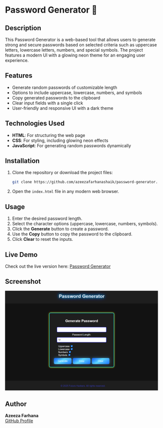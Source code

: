 # Password Generator 🔐  

## Description  
This Password Generator is a web-based tool that allows users to generate strong and secure passwords based on selected criteria such as uppercase letters, lowercase letters, numbers, and special symbols. The project features a modern UI with a glowing neon theme for an engaging user experience.  

## Features  
- Generate random passwords of customizable length  
- Options to include uppercase, lowercase, numbers, and symbols  
- Copy generated passwords to the clipboard  
- Clear input fields with a single click  
- User-friendly and responsive UI with a dark theme  

## Technologies Used  
- **HTML**: For structuring the web page  
- **CSS**: For styling, including glowing neon effects  
- **JavaScript**: For generating random passwords dynamically  

## Installation  
1. Clone the repository or download the project files:  
   ```bash
   git clone https://github.com/azeezafarhanashaik/password-generator.git
   ```  
2. Open the `index.html` file in any modern web browser.  

## Usage  
1. Enter the desired password length.  
2. Select the character options (uppercase, lowercase, numbers, symbols).  
3. Click the **Generate** button to create a password.  
4. Use the **Copy** button to copy the password to the clipboard.  
5. Click **Clear** to reset the inputs.  

## Live Demo  
Check out the live version here: [Password Generator](https://azeezafarhanashaik.github.io/password-generator/)  

## Screenshot  
![Password Generator](image.png)  
 
## Author  
**Azeeza Farhana**  
[GitHub Profile](https://github.com/azeezafarhanashaik)  
